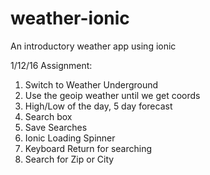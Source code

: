 # weather-ionic
An introductory weather app using ionic

1/12/16 Assignment:
1. Switch to Weather Underground
2. Use the geoip weather until we get coords
3. High/Low of the day, 5 day forecast
4. Search box
5. Save Searches
6. Ionic Loading Spinner
7. Keyboard Return for searching
8. Search for Zip or City